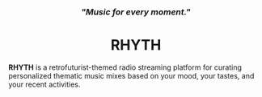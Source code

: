 <h3 align="center"><i>"Music for every moment."</i></h3>

<h1 align="center">RHYTH</h1>

<p><b>RHYTH</b> is a retrofuturist-themed radio streaming platform for curating personalized thematic music mixes based on your mood, your tastes, and your recent activities.</p>
